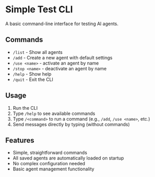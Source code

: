 # Simple Test CLI

A basic command-line interface for testing AI agents.

## Commands

- `/list` - Show all agents
- `/add` - Create a new agent with default settings
- `/use <name>` - activate an agent by name
- `/stop <name>` - deactivate an agent by name
- `/help` - Show help
- `/quit` - Exit the CLI

## Usage

1. Run the CLI
2. Type `/help` to see available commands
3. Type `/<command>` to run a command (e.g., `/add`, `/use <name>`, etc.)
5. Send messages directly by typing (without commands)

## Features

- Simple, straightforward commands
- All saved agents are automatically loaded on startup
- No complex configuration needed
- Basic agent management functionality
